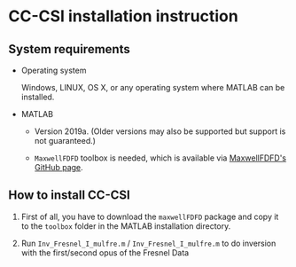 CC-CSI installation instruction
===============================
System requirements
-------------------
- Operating system

	Windows, LINUX, OS X, or any operating system where MATLAB can be installed.

- MATLAB

	- Version 2019a. (Older versions may also be supported but support is not guaranteed.)  

	- `MaxwellFDFD` toolbox is needed, which is available via [MaxwellFDFD's GitHub page](https://github.com/wsshin/maxwellfdfd).

How to install CC-CSI
---------------------
1. First of all, you have to download the ``maxwellFDFD`` package and copy it to the ``toolbox`` folder in the MATLAB installation directory.

2. Run `Inv_Fresnel_I_mulfre.m` / `Inv_Fresnel_I_mulfre.m` to do inversion with the first/second opus of the Fresnel Data


